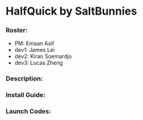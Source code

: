 # HalfQuick by SaltBunnies
 
### Roster: 
- PM: Emaan Asif
- dev1: James Lei
- dev2: Kiran Soemardjo
- dev3: Lucas Zheng
### Description:



### Install Guide:



### Launch Codes:
